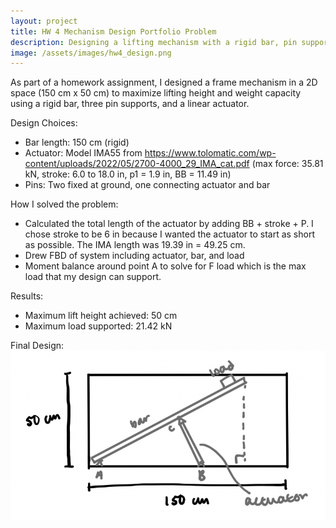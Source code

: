 ```yaml
---
layout: project
title: HW 4 Mechanism Design Portfolio Problem
description: Designing a lifting mechanism with a rigid bar, pin supports, and actuator
image: /assets/images/hw4_design.png
---
```



As part of a homework assignment, I designed a frame mechanism in a 2D space (150 cm x 50 cm) to maximize lifting height and weight capacity using a rigid bar, three pin supports, and a linear actuator.  

Design Choices:
- Bar length: 150 cm (rigid)  
- Actuator: Model IMA55 from https://www.tolomatic.com/wp-content/uploads/2022/05/2700-4000_29_IMA_cat.pdf (max force: 35.81 kN, stroke: 6.0 to 18.0 in, p1 = 1.9 in, BB = 11.49 in)  
- Pins: Two fixed at ground, one connecting actuator and bar  

How I solved the problem:
- Calculated the total length of the actuator by adding BB + stroke + P. I chose stroke to be 6 in because I wanted the actuator to start as short as possible. The IMA length was 19.39 in = 49.25 cm.
- Drew FBD of system including actuator, bar, and load
- Moment balance around point A to solve for F load which is the max load that my design can support.

Results: 
- Maximum lift height achieved: 50 cm
- Maximum load supported: 21.42 kN  

Final Design:  
![HW4 Mechanism Design](/assets/images/hw4_design.png)


